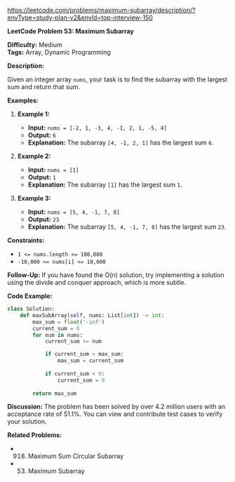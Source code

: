 https://leetcode.com/problems/maximum-subarray/description/?envType=study-plan-v2&envId=top-interview-150

**LeetCode Problem 53: Maximum Subarray**

**Difficulty:** Medium  
**Tags:** Array, Dynamic Programming

**Description:**

Given an integer array `nums`, your task is to find the subarray with the largest sum and return that sum.

**Examples:**

1. **Example 1:**
   - **Input:** `nums = [-2, 1, -3, 4, -1, 2, 1, -5, 4]`
   - **Output:** `6`
   - **Explanation:** The subarray `[4, -1, 2, 1]` has the largest sum `6`.

2. **Example 2:**
   - **Input:** `nums = [1]`
   - **Output:** `1`
   - **Explanation:** The subarray `[1]` has the largest sum `1`.

3. **Example 3:**
   - **Input:** `nums = [5, 4, -1, 7, 8]`
   - **Output:** `23`
   - **Explanation:** The subarray `[5, 4, -1, 7, 8]` has the largest sum `23`.

**Constraints:**
- `1 <= nums.length <= 100,000`
- `-10,000 <= nums[i] <= 10,000`

**Follow-Up:**
If you have found the O(n) solution, try implementing a solution using the divide and conquer approach, which is more subtle.

**Code Example:**

```python
class Solution:
    def maxSubArray(self, nums: List[int]) -> int:
        max_sum = float('-inf')
        current_sum = 0
        for num in nums:
            current_sum += num

            if current_sum > max_sum:
                max_sum = current_sum
            
            if current_sum < 0:
                current_sum = 0
        
        return max_sum
```

**Discussion:**
The problem has been solved by over 4.2 million users with an acceptance rate of 51.1%. You can view and contribute test cases to verify your solution.

**Related Problems:**
- 918. Maximum Sum Circular Subarray
- 53. Maximum Subarray